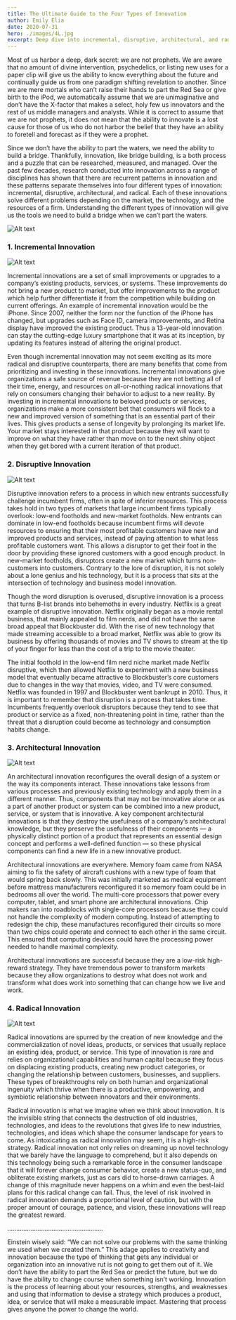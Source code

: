```yaml
---
title: The Ultimate Guide to the Four Types of Innovation
author: Emily Elia
date: 2020-07-31
hero: ./images/4L.jpg
excerpt: Deep dive into incremental, disruptive, architectural, and radical innovation
---
```

Most of us harbor a deep, dark secret: we are not prophets. We are aware that no amount of divine intervention, psychedelics, or listing new uses for a paper clip will give us the ability to know everything about the future and continually guide us from one paradigm shifting revelation to another. Since we are mere mortals who can’t raise their hands to part the Red Sea or give birth to the iPod, we automatically assume that we are unimaginative and don’t have the X-factor that makes a select, holy few us innovators and the rest of us middle managers and analysts. While it is correct to assume that we are not prophets, it does not mean that the ability to innovate is a lost cause for those of us who do not harbor the belief that they have an ability to foretell and forecast as if they were a prophet.


Since we don’t have the ability to part the waters, we need the ability to build a bridge. Thankfully, innovation, like bridge building, is a both process and a puzzle that can be researched, measured, and managed. Over the past few decades, research conducted into innovation across a range of disciplines has shown that there are recurrent patterns in innovation and these patterns separate themselves into four different types of innovation: incremental, disruptive, architectural, and radical. Each of these innovations solve different problems depending on the market, the technology, and the resources of a firm. Understanding the different types of innovation will give us the tools we need to build a bridge when we can’t part the waters.


<div className="Image__Small">
  <img
    src="./images/img1.jpg"
    title="Inspiration" 
    alt="Alt text"
  />
</div>


### 1. Incremental Innovation

<div className="Image__Small">
  <img
    src="./images/img2.jpg"
    title="Incremental Innovation" 
    alt="Alt text"
  />
</div>

Incremental innovations are a set of small improvements or upgrades to a company’s existing products, services, or systems. These improvements do not bring a new product to market, but offer improvements to the product which help further differentiate it from the competition while building on current offerings. An example of incremental innovation would be the iPhone. Since 2007, neither the form nor the function of the iPhone has changed, but upgrades such as Face ID, camera improvements, and Retina display have improved the existing product. Thus a 13-year-old innovation can stay the cutting-edge luxury smartphone that it was at its inception, by updating its features instead of altering the original product.


Even though incremental innovation may not seem exciting as its more radical and disruptive counterparts, there are many benefits that come from prioritizing and investing in these innovations. Incremental innovations give organizations a safe source of revenue because they are not betting all of their time, energy, and resources on all-or-nothing radical innovations that rely on consumers changing their behavior to adjust to a new reality. By investing in incremental innovations to beloved products or services, organizations make a more consistent bet that consumers will flock to a new and improved version of something that is an essential part of their lives. This gives products a sense of longevity by prolonging its market life. Your market stays interested in that product because they will want to improve on what they have rather than move on to the next shiny object when they get bored with a current iteration of that product.


### 2. Disruptive Innovation


<div className="Image__Small">
  <img
    src="./images/img3.jpg"
    title="Inspiration" 
    alt="Alt text"
  />
</div>

Disruptive innovation refers to a process in which new entrants successfully challenge incumbent firms, often in spite of inferior resources. This process takes hold in two types of markets that large incumbent firms typically overlook: low-end footholds and new-market footholds. New entrants can dominate in low-end footholds because incumbent firms will devote resources to ensuring that their most profitable customers have new and improved products and services, instead of paying attention to what less profitable customers want. This allows a disruptor to get their foot in the door by providing these ignored customers with a good enough product. In new-market footholds, disruptors create a new market which turns non-customers into customers. Contrary to the lore of disruption, it is not solely about a lone genius and his technology, but it is a process that sits at the intersection of technology and business model innovation.


Though the word disruption is overused, disruptive innovation is a process that turns B-list brands into behemoths in every industry. Netflix is a great example of disruptive innovation. Netflix originally began as a movie rental business, that mainly appealed to film nerds, and did not have the same broad appeal that Blockbuster did. With the rise of new technology that made streaming accessible to a broad market, Netflix was able to grow its business by offering thousands of movies and TV shows to stream at the tip of your finger for less than the cost of a trip to the movie theater.


The initial foothold in the low-end film nerd niche market made Netflix disruptive, which then allowed Netflix to experiment with a new business model that eventually became attractive to Blockbuster’s core customers due to changes in the way that movies, video, and TV were consumed. Netflix was founded in 1997 and Blockbuster went bankrupt in 2010. Thus, it is important to remember that disruption is a process that takes time. Incumbents frequently overlook disruptors because they tend to see that product or service as a fixed, non-threatening point in time, rather than the threat that a disruption could become as technology and consumption habits change.



### 3. Architectural Innovation



<div className="Image__Small">
  <img
    src="./images/img4.jpg"
    title="Inspiration" 
    alt="Alt text"
  />
</div>


An architectural innovation reconfigures the overall design of a system or the way its components interact. These innovations take lessons from various processes and previously existing technology and apply them in a different manner. Thus, components that may not be innovative alone or as a part of another product or system can be combined into a new product, service, or system that is innovative. A key component architectural innovations is that they destroy the usefulness of a company’s architectural knowledge, but they preserve the usefulness of their components — a physically distinct portion of a product that represents an essential design concept and performs a well-defined function — so these physical components can find a new life in a new innovative product.


Architectural innovations are everywhere. Memory foam came from NASA aiming to fix the safety of aircraft cushions with a new type of foam that would spring back slowly. This was initially marketed as medical equipment before mattress manufacturers reconfigured it so memory foam could be in bedrooms all over the world. The multi-core processors that power every computer, tablet, and smart phone are architectural innovations. Chip makers ran into roadblocks with single-core processors because they could not handle the complexity of modern computing. Instead of attempting to redesign the chip, these manufactures reconfigured their circuits so more than two chips could operate and connect to each other in the same circuit. This ensured that computing devices could have the processing power needed to handle maximal complexity.


Architectural innovations are successful because they are a low-risk high-reward strategy. They have tremendous power to transform markets because they allow organizations to destroy what does not work and transform what does work into something that can change how we live and work.


### 4. Radical Innovation

<div className="Image__Small">
  <img
    src="./images/img5.jpg"
    title="Inspiration" 
    alt="Alt text"
  />
</div>


Radical innovations are spurred by the creation of new knowledge and the commercialization of novel ideas, products, or services that usually replace an existing idea, product, or service. This type of innovation is rare and relies on organizational capabilities and human capital because they focus on displacing existing products, creating new product categories, or changing the relationship between customers, businesses, and suppliers. These types of breakthroughs rely on both human and organizational ingenuity which thrive when there is a productive, empowering, and symbiotic relationship between innovators and their environments.


Radical innovation is what we imagine when we think about innovation. It is the invisible string that connects the destruction of old industries, technologies, and ideas to the revolutions that gives life to new industries, technologies, and ideas which shape the consumer landscape for years to come. As intoxicating as radical innovation may seem, it is a high-risk strategy. Radical innovation not only relies on dreaming up novel technology that we barely have the language to comprehend, but it also depends on this technology being such a remarkable force in the consumer landscape that it will forever change consumer behavior, create a new status-quo, and obliterate existing markets, just as cars did to horse-drawn carriages. A change of this magnitude never happens on a whim and even the best-laid plans for this radical change can fail. Thus, the level of risk involved in radical innovation demands a proportional level of caution, but with the proper amount of courage, patience, and vision, these innovations will reap the greatest reward.


......................................................

Einstein wisely said: “We can not solve our problems with the same thinking we used when we created them.” This adage applies to creativity and innovation because the type of thinking that gets any individual or organization into an innovative rut is not going to get them out of it. We don’t have the ability to part the Red Sea or predict the future, but we do have the ability to change course when something isn’t working. Innovation is the process of learning about your resources, strengths, and weaknesses and using that information to devise a strategy which produces a product, idea, or service that will make a measurable impact. Mastering that process gives anyone the power to change the world.